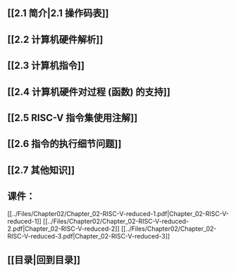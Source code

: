## [[2.1 简介|2.1 操作码表]]
## [[2.2 计算机硬件解析]]
## [[2.3 计算机指令]]
## [[2.4 计算机硬件对过程 (函数) 的支持]]
## [[2.5 RISC-V 指令集使用注解]]
## [[2.6 指令的执行细节问题]]
## [[2.7 其他知识]]
## 课件：
[[../Files/Chapter02/Chapter_02-RISC-V-reduced-1.pdf|Chapter_02-RISC-V-reduced-1]]
[[../Files/Chapter02/Chapter_02-RISC-V-reduced-2.pdf|Chapter_02-RISC-V-reduced-2]]
[[../Files/Chapter02/Chapter_02-RISC-V-reduced-3.pdf|Chapter_02-RISC-V-reduced-3]]
## [[目录|回到目录]]